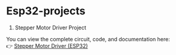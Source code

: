 # Esp32-projects
1. Stepper Motor Driver Project

You can view the complete circuit, code, and documentation here:  
👉 [Stepper Motor Driver (ESP32)](https://github.com/Jizan-Rehman/Esp32-projects/tree/984b29de33c0ef50a3c63f78e0fdf8b68f916f5c/stepper_motor-DriverCircuit)
